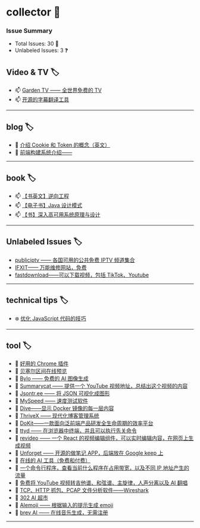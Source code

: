 # collector 📖
### Issue Summary
- Total Issues: 30 📝
- Unlabeled Issues: 3 ❓

## Video & TV 🏷️
- 📫 [Garden TV ——  全世界免费的 TV](https://github.com/dengaye/collector/issues/39)
- 📫 [开源的字幕翻译工具](https://github.com/dengaye/collector/issues/38)

---

## blog 🏷️
- 👯 [介绍 Cookie 和 Token 的概念（英文）](https://github.com/dengaye/collector/issues/15)
- 👯 [前端构建系统介绍——](https://github.com/dengaye/collector/issues/13)

---

## book 🏷️
- 📫 [【书英文】逆向工程](https://github.com/dengaye/collector/issues/37)
- 📫 [【电子书】Java 设计模式](https://github.com/dengaye/collector/issues/36)
- 📫 [【书】深入高可用系统原理与设计](https://github.com/dengaye/collector/issues/31)

---

## Unlabeled Issues 🏷️
-  [publiciptv —— 各国可用的公共免费 IPTV 频道集合](https://github.com/dengaye/collector/issues/35)
-  [IFXIT—— 万能维修网站，免费](https://github.com/dengaye/collector/issues/34)
-  [fastdownload——可以下载视频，包括 TikTok、Youtube](https://github.com/dengaye/collector/issues/10)

---

## technical tips 🏷️
- ❄️ [优化 JavaScript 代码的技巧 ](https://github.com/dengaye/collector/issues/23)

---

## tool 🏷️
- 👻 [好用的 Chrome 插件](https://github.com/dengaye/collector/issues/33)
- 👻 [贝塞尔区间在线预览](https://github.com/dengaye/collector/issues/32)
- 👻 [Bylo —— 免费的 AI 图像生成](https://github.com/dengaye/collector/issues/30)
- 👻 [Summarycat —— 提供一个 YouTube 视频地址，总结出这个视频的内容](https://github.com/dengaye/collector/issues/29)
- 👻 [Jsontr.ee —— 将 JSON 可视化成图形](https://github.com/dengaye/collector/issues/28)
- 👻 [MySpeed —— 速度测试软件](https://github.com/dengaye/collector/issues/27)
- 👻 [Dive——显示 Docker 镜像的每一层内容](https://github.com/dengaye/collector/issues/26)
- 👻 [ThriveX —— 现代化博客管理系统](https://github.com/dengaye/collector/issues/25)
- 👻 [DoKit——一款面向泛前端产品研发全生命周期的效率平台](https://github.com/dengaye/collector/issues/24)
- 👻 [ttyd —— 在浏览器中终端，并且可以执行先关命令](https://github.com/dengaye/collector/issues/22)
- 👻 [revideo —— 一个 React 的视频编辑组件，可以实时编辑内容，在网页上生成视频](https://github.com/dengaye/collector/issues/21)
- 👻 [Unforget —— 开源的做笔记 APP，后端放在 Google keep 上](https://github.com/dengaye/collector/issues/20)
- 👻 [在线的 AI 工具（免费和付费）](https://github.com/dengaye/collector/issues/19)
- 👻 [一个命令行程序，查看当前什么程序在占用带宽，以及不同 IP 地址产生的流量](https://github.com/dengaye/collector/issues/18)
- 👻 [免费将 YouTube 视频转吉他谱、和弦谱、主旋律，人声分离以及 AI 翻唱](https://github.com/dengaye/collector/issues/17)
- 👻 [TCP、HTTP 抓包、PCAP 文件分析软件——Wireshark](https://github.com/dengaye/collector/issues/16)
- 👻 [302 AI 超市](https://github.com/dengaye/collector/issues/14)
- 👻 [AIemoji —— 根据输入的提示生成 emoji](https://github.com/dengaye/collector/issues/12)
- 👻 [brev AI —— 在线音乐生成，无需注册](https://github.com/dengaye/collector/issues/11)

---

